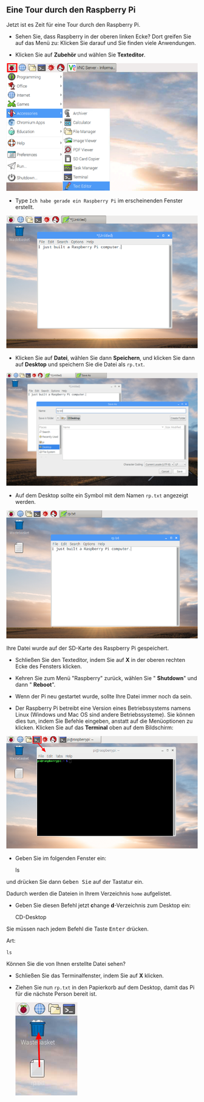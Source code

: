 ## Eine Tour durch den Raspberry Pi

Jetzt ist es Zeit für eine Tour durch den Raspberry Pi.

+ Sehen Sie, dass Raspberry in der oberen linken Ecke? Dort greifen Sie auf das Menü zu: Klicken Sie darauf und Sie finden viele Anwendungen.

+ Klicken Sie auf **Zubehör** und wählen Sie **Texteditor**.

![Bildschirmfoto](images/pi-accessories.png)

+ Type `Ich habe gerade ein Raspberry Pi` im erscheinenden Fenster erstellt.

![Bildschirmfoto](images/pi-text-editor.png)

+ Klicken Sie auf **Datei**, wählen Sie dann **Speichern**, und klicken Sie dann auf **Desktop** und speichern Sie die Datei als `rp.txt`.

![Bildschirmfoto](images/pi-save.png)

+ Auf dem Desktop sollte ein Symbol mit dem Namen `rp.txt` angezeigt werden.

![Bildschirmfoto](images/pi-saved.png)

Ihre Datei wurde auf der SD-Karte des Raspberry Pi gespeichert.

+ Schließen Sie den Texteditor, indem Sie auf **X** in der oberen rechten Ecke des Fensters klicken.

+ Kehren Sie zum Menü "Raspberry" zurück, wählen Sie " **Shutdown**" und dann " **Reboot**".

+ Wenn der Pi neu gestartet wurde, sollte Ihre Datei immer noch da sein.

+ Der Raspberry Pi betreibt eine Version eines Betriebssystems namens Linux (Windows und Mac OS sind andere Betriebssysteme). Sie können dies tun, indem Sie Befehle eingeben, anstatt auf die Menüoptionen zu klicken. Klicken Sie auf das **Terminal** oben auf dem Bildschirm:

![Bildschirmfoto](images/pi-command-prompt.png)

+ Geben Sie im folgenden Fenster ein:

    ls
    

und drücken Sie dann <kbd>Geben Sie</kbd> auf der Tastatur ein.

Dadurch werden die Dateien in Ihrem Verzeichnis `home` aufgelistet.

+ Geben Sie diesen Befehl jetzt **c**hange **d**-Verzeichnis zum Desktop ein:

    CD-Desktop
    

Sie müssen nach jedem Befehl die Taste <kbd>Enter</kbd> drücken.

Art:

    ls
    

Können Sie die von Ihnen erstellte Datei sehen?

+ Schließen Sie das Terminalfenster, indem Sie auf **X** klicken.

+ Ziehen Sie nun `rp.txt` in den Papierkorb auf dem Desktop, damit das Pi für die nächste Person bereit ist.
    
    ![Bildschirmfoto](images/pi-waste.png)